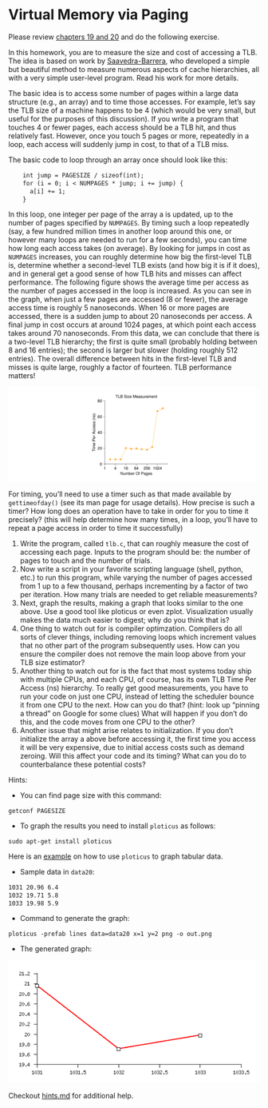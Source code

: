 # Virtual Memory via Paging

Please review [chapters 19 and 20](http://pages.cs.wisc.edu/~remzi/OSTEP/) and
do the following exercise.

In this homework, you are to measure the size and cost of accessing a TLB. The
idea is based on work by
[Saavedra-Barrera](www.eecs.berkeley.edu/Pubs/TechRpts/1992/CSD-92-684.pdf),
who developed a simple but beautiful method to measure numerous aspects of
cache hierarchies, all with a very simple user-level program. Read his work for
more details.

The basic idea is to access some number of pages within a large data structure
(e.g., an array) and to time those accesses. For example, let’s say the TLB size
of a machine happens to be 4 (which would be very small, but useful for the
purposes of this discussion). If you write a program that touches 4 or fewer
pages, each access should be a TLB hit, and thus relatively fast. However, once
you touch 5 pages or more, repeatedly in a loop, each access will suddenly jump
in cost, to that of a TLB miss.

The basic code to loop through an array once should look like this:
```
    int jump = PAGESIZE / sizeof(int);
    for (i = 0; i < NUMPAGES * jump; i += jump) {
      a[i] += 1;
    }
```
In this loop, one integer per page of the array a is updated, up to the number
of pages specified by `NUMPAGES`. By timing such a loop repeatedly (say, a few
hundred million times in another loop around this one, or however many loops are
needed to run for a few seconds), you can time how long each access takes
(on average). By looking for jumps in cost as `NUMPAGES` increases, you can
roughly determine how big the first-level TLB is, determine whether a
second-level TLB exists (and how big it is if it does), and in general get a
good sense of how TLB hits and misses can affect performance.
The following figure shows the average time per access as the number of pages
accessed in the loop is increased. As you can see in the graph, when just a
few pages are accessed (8 or fewer), the average access time is roughly 5
nanoseconds. When 16 or more pages are accessed, there is a sudden jump to about
20 nanoseconds per access. A final jump in cost occurs at around 1024 pages, at
which point each access takes around 70 nanoseconds. From this data, we can
conclude that there is a two-level TLB hierarchy; the first is quite small
(probably holding between 8 and 16 entries); the second is larger but slower
(holding roughly 512 entries). The overall difference between hits in the
first-level TLB and misses is quite large, roughly a factor of fourteen. TLB
performance matters!

![figure](./figure.png)

For timing, you’ll need to use a timer such as that made available by
`gettimeofday()` (see its man page for usage details). How precise is such a
timer? How long does an operation have to take in order for you to time it
precisely? (this will help determine how many times, in a loop, you’ll have to
repeat a page access in order to time it successfully)

1. Write the program, called `tlb.c`, that can roughly measure the cost of
  accessing each page. Inputs to the program should be: the number of pages to
  touch and the number of trials.
2. Now write a script in your favorite scripting language (shell, python, etc.)
  to run this program, while varying the number of pages accessed from 1 up to
  a few thousand, perhaps incrementing by a factor of two per iteration. How
  many trials are needed to get reliable measurements?
3. Next, graph the results, making a graph that looks similar to the one above.
  Use a good tool like ploticus or even zplot. Visualization usually makes the
  data much easier to digest; why do you think that is?
4. One thing to watch out for is compiler optimzation. Compilers do all sorts of
  clever things, including removing loops which increment values that no other
  part of the program subsequently uses. How can you ensure the compiler does
  not remove the main loop above from your TLB size estimator?
5. Another thing to watch out for is the fact that most systems today ship with
  multiple CPUs, and each CPU, of course, has its own TLB Time Per Access (ns)
  hierarchy. To really get good measurements, you have to run your code on just
  one CPU, instead of letting the scheduler bounce it from one CPU to the next.
  How can you do that? (hint: look up “pinning a thread” on Google for some
  clues) What will happen if you don’t do this, and the code moves from one CPU
  to the other?
6. Another issue that might arise relates to initialization. If you don’t
  initialize the array a above before accessing it, the first time you access
  it will be very expensive, due to initial access costs such as demand zeroing.
  Will this affect your code and its timing? What can you do to counterbalance
  these potential costs?

Hints:
* You can find page size with this command:
```
getconf PAGESIZE
```

* To graph the results you need to install `ploticus` as follows:
```
sudo apt-get install ploticus
```

Here is an [example](http://ploticus.sourceforge.net/doc/prefab_lines_ex.html)
on how to use `ploticus` to graph tabular data.
* Sample data in `data20`:
```
1031 20.96 6.4
1032 19.71 5.8
1033 19.98 5.9
```
* Command to generate the graph:
```
ploticus -prefab lines data=data20 x=1 y=2 png -o out.png
```
* The generated graph:

![example output](./example.png)

Checkout [hints.md](./hints.md) for additional help.
